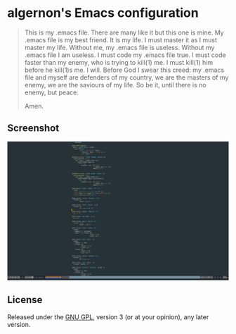 algernon's Emacs configuration
==============================

> This is my .emacs file. There are many like it but this one is
> mine. My .emacs file is my best friend. It is my life. I must
> master it as I must master my life. Without me, my .emacs file is
> useless. Without my .emacs file I am useless. I must code my .emacs
> file true. I must code faster than my enemy, who is trying to
> kill(1) me. I must kill(1) him before he kill(1)s me. I will.
> Before God I swear this creed: my .emacs file and myself are
> defenders of my country, we are the masters of my enemy, we are the
> saviours of my life. So be it, until there is no enemy, but peace.
>
> Amen.

Screenshot
----------

![My Emacs on 2015-10-26](https://github.com/algernon/emacs.d/raw/master/data/screenshot-2015-10-26.png)

License
-------

Released under the [GNU GPL][gpl], version 3 (or at your opinion), any
later version.

 [gpl]: http://www.gnu.org/licenses/gpl.html
